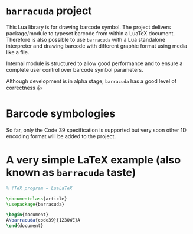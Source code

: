 # `barracuda` project

This Lua library is for drawing barcode symbol. The project delivers
package/module to typeset barcode from within a LuaTeX document. Therefore is
also possible to use `barracuda` with a Lua standalone interpreter and drawing
barcode with different graphic format using media like a file.

Internal module is structured to allow good performance and to ensure a
complete user control over barcode symbol parameters.

Although development is in alpha stage, `barracuda` has a good level of
correctness :thumbsup: 

# Barcode symbologies

So far, only the Code 39 specification is supported but very soon other 1D
encoding format will be added to the project.

# A very simple LaTeX example (also known as `barracuda` taste)

```latex
% !TeX program = LuaLaTeX

\documentclass{article}
\usepackage{barracuda}

\begin{document}
A\barracuda{code39}{123QWE}A
\end{document}
```


